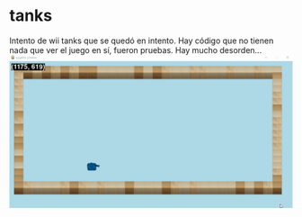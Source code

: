 # tanks
Intento de wii tanks que se quedó en intento.
Hay código que no tienen nada que ver el juego en sí, fueron pruebas. Hay mucho desorden...
![Alt Text](gif/game.gif)

